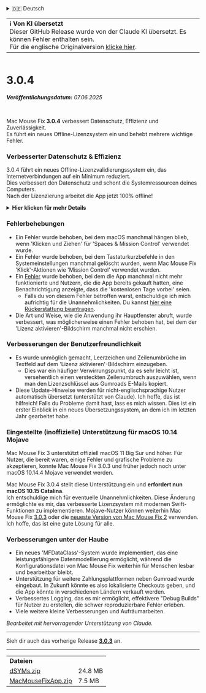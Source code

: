 <details>
<summary>🇩🇪 Deutsch</summary>

[🇬🇧 English (GitHub Release)](https://github.com/noah-nuebling/mac-mouse-fix/releases/tag/3.0.4)\
**🇩🇪 Deutsch**\
[🇻🇳 Tiếng Việt](https://redirect.macmousefix.com/?target=mmf-release&tag=3.0.4&locale=vi)\
[🇨🇳 中文 (简体)](https://redirect.macmousefix.com/?target=mmf-release&tag=3.0.4&locale=zh-Hans)\
[🇨🇳 中文 (繁體)](https://redirect.macmousefix.com/?target=mmf-release&tag=3.0.4&locale=zh-Hant)\
[🇭🇰 中文（香港)](https://redirect.macmousefix.com/?target=mmf-release&tag=3.0.4&locale=zh-HK)\
[🇰🇷 한국어](https://redirect.macmousefix.com/?target=mmf-release&tag=3.0.4&locale=ko)\
[Help translate Mac Mouse Fix to different languages!](https://github.com/noah-nuebling/mac-mouse-fix/discussions/731)
</details>
<table align=><td>
<b>ℹ️ Von KI übersetzt</b><br>
Dieser GitHub Release wurde von der Claude KI übersetzt. Es können Fehler enthalten sein.<br>
Für die englische Originalversion <a href="https://github.com/noah-nuebling/mac-mouse-fix/releases/tag/3.0.4">klicke hier</a>.
</td></table>

<table></table>

# 3.0.4
***Veröffentlichungsdatum:** 07.06.2025*

<br>

Mac Mouse Fix **3.0.4** verbessert Datenschutz, Effizienz und Zuverlässigkeit.\
Es führt ein neues Offline-Lizenzsystem ein und behebt mehrere wichtige Fehler.

### Verbesserter Datenschutz & Effizienz

3.0.4 führt ein neues Offline-Lizenzvalidierungssystem ein, das Internetverbindungen auf ein Minimum reduziert.\
Dies verbessert den Datenschutz und schont die Systemressourcen deines Computers.\
Nach der Lizenzierung arbeitet die App jetzt 100% offline!

<details>
<summary><b>Hier klicken für mehr Details</b></summary>
Frühere Versionen überprüften Lizenzen bei jedem Start online, wodurch Verbindungsprotokolle möglicherweise auf Servern von Drittanbietern (GitHub und Gumroad) gespeichert werden konnten. Das neue System eliminiert unnötige Verbindungen – nach der ersten Lizenzaktivierung verbindet es sich nur noch mit dem Internet, wenn lokale Lizenzdaten beschädigt sind.
<br><br>
Auch wenn ich persönlich nie Nutzerverhalten aufgezeichnet habe, ermöglichte das vorherige System theoretisch Drittanbieter-Servern, IP-Adressen und Verbindungszeiten zu protokollieren. Gumroad konnte auch deinen Lizenzschlüssel protokollieren und ihn möglicherweise mit persönlichen Informationen verknüpfen, die sie beim Kauf von Mac Mouse Fix über dich gespeichert haben.
<br><br>
Diese subtilen Datenschutzprobleme hatte ich beim Aufbau des ursprünglichen Lizenzsystems nicht bedacht, aber jetzt ist Mac Mouse Fix so privat und internetfrei wie möglich!
<br><br>
Siehe auch <a href=https://gumroad.com/privacy>Gumroads Datenschutzerklärung</a> und meinen <a href=https://github.com/noah-nuebling/mac-mouse-fix/issues/976#issuecomment-2140955801>GitHub-Kommentar</a>.

</details>

### Fehlerbehebungen

- Ein Fehler wurde behoben, bei dem macOS manchmal hängen blieb, wenn 'Klicken und Ziehen' für 'Spaces & Mission Control' verwendet wurde.
- Ein Fehler wurde behoben, bei dem Tastaturkurzbefehle in den Systemeinstellungen manchmal gelöscht wurden, wenn Mac Mouse Fix 'Klick'-Aktionen wie 'Mission Control' verwendet wurden.
- Ein [Fehler](https://github.com/noah-nuebling/mac-mouse-fix/issues?q=state%3Aopen%20label%3A%22%27Free%20days%20are%20over%27%20bug%22) wurde behoben, bei dem die App manchmal nicht mehr funktionierte und Nutzern, die die App bereits gekauft hatten, eine Benachrichtigung anzeigte, dass die 'kostenlosen Tage vorbei' seien.
    - Falls du von diesem Fehler betroffen warst, entschuldige ich mich aufrichtig für die Unannehmlichkeiten. Du kannst [hier eine Rückerstattung beantragen](https://redirect.macmousefix.com/?message=&target=mmf-apply-for-refund&locale=de).
- Die Art und Weise, wie die Anwendung ihr Hauptfenster abruft, wurde verbessert, was möglicherweise einen Fehler behoben hat, bei dem der 'Lizenz aktivieren'-Bildschirm manchmal nicht erschien.

### Verbesserungen der Benutzerfreundlichkeit

- Es wurde unmöglich gemacht, Leerzeichen und Zeilenumbrüche im Textfeld auf dem 'Lizenz aktivieren'-Bildschirm einzugeben.
    - Dies war ein häufiger Verwirrungspunkt, da es sehr leicht ist, versehentlich einen versteckten Zeilenumbruch auszuwählen, wenn man den Lizenzschlüssel aus Gumroads E-Mails kopiert.
- Diese Update-Hinweise werden für nicht-englischsprachige Nutzer automatisch übersetzt (unterstützt von Claude). Ich hoffe, das ist hilfreich! Falls du Probleme damit hast, lass es mich wissen. Dies ist ein erster Einblick in ein neues Übersetzungssystem, an dem ich im letzten Jahr gearbeitet habe.

### Eingestellte (inoffizielle) Unterstützung für macOS 10.14 Mojave

Mac Mouse Fix 3 unterstützt offiziell macOS 11 Big Sur und höher. Für Nutzer, die bereit waren, einige Fehler und grafische Probleme zu akzeptieren, konnte Mac Mouse Fix 3.0.3 und früher jedoch noch unter macOS 10.14.4 Mojave verwendet werden.

Mac Mouse Fix 3.0.4 stellt diese Unterstützung ein und **erfordert nun macOS 10.15 Catalina**.\
Ich entschuldige mich für eventuelle Unannehmlichkeiten. Diese Änderung ermöglichte es mir, das verbesserte Lizenzsystem mit modernen Swift-Funktionen zu implementieren. Mojave-Nutzer können weiterhin Mac Mouse Fix [3.0.3](https://redirect.macmousefix.com/?target=mmf-release&tag=3.0.3&locale=de) oder die [neueste Version von Mac Mouse Fix 2](https://redirect.macmousefix.com/?target=mmf2-latest&locale=de) verwenden. Ich hoffe, das ist eine gute Lösung für alle.

### Verbesserungen unter der Haube

- Ein neues 'MFDataClass'-System wurde implementiert, das eine leistungsfähigere Datenmodellierung ermöglicht, während die Konfigurationsdatei von Mac Mouse Fix weiterhin für Menschen lesbar und bearbeitbar bleibt.
- Unterstützung für weitere Zahlungsplattformen neben Gumroad wurde eingebaut. In Zukunft könnte es also lokalisierte Checkouts geben, und die App könnte in verschiedenen Ländern verkauft werden.
- Verbessertes Logging, das es mir ermöglicht, effektivere "Debug Builds" für Nutzer zu erstellen, die schwer reproduzierbare Fehler erleben.
- Viele weitere kleine Verbesserungen und Aufräumarbeiten.

*Bearbeitet mit hervorragender Unterstützung von Claude.*

---

Sieh dir auch das vorherige Release [**3.0.3**](https://redirect.macmousefix.com/?target=mmf-release&tag=3.0.3&locale=de) an.

---

<table align="start">
<tr>
    <td colspan=2>
        <b>Dateien</b>
    </td>
</tr>
<tr>
    <td><a href="https://github.com/noah-nuebling/mac-mouse-fix/releases/download/3.0.4/dSYMs.zip">dSYMs.zip</a></td>
    <td>24.8 MB</td>
</tr>
<tr>
    <td><a href="https://github.com/noah-nuebling/mac-mouse-fix/releases/download/3.0.4/MacMouseFixApp.zip">MacMouseFixApp.zip</a></td>
    <td>7.5 MB</td>
</tr>
</table>
